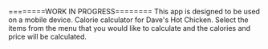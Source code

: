 ========WORK IN PROGRESS========
This app is designed to be used on a mobile device.
Calorie calculator for Dave's Hot Chicken. Select the items from the menu that you would like to calculate and the calories and price will be calculated. 
